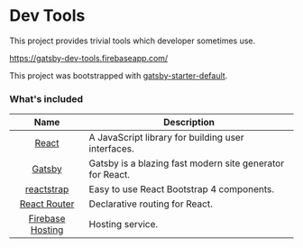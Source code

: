 # Dev Tools

This project provides trivial tools which developer sometimes use.

https://gatsby-dev-tools.firebaseapp.com/

This project was bootstrapped with [gatsby-starter-default](https://github.com/gatsbyjs/gatsby-starter-default).

### What's included
| Name             | Description   |
| :-------------:|--------------|
| [React](https://reactjs.org/) |  A JavaScript library for building user interfaces. |
| [Gatsby](https://www.gatsbyjs.org/docs/) |  Gatsby is a blazing fast modern site generator for React. |
| [reactstrap](https://reactstrap.github.io/) | Easy to use React Bootstrap 4 components. |
| [React Router](https://github.com/ReactTraining/react-router) | Declarative routing for React.  |
| [Firebase Hosting](https://firebase.google.com/docs/hosting/) | Hosting service. | 